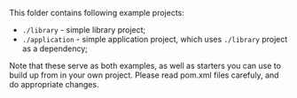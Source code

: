 This folder contains following example projects:

* `./library` - simple library project;
* `./application` - simple application project, which uses `./library` project as a dependency;

Note that these serve as both examples, as well as starters you can use to build up from in your own project.
Please read pom.xml files carefuly, and do appropriate changes.
